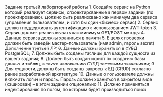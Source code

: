 Задание третьей лабораторной работы
1.
Создайте сервис на Python который реализует сервисы, спроектированные в первом задании (по проектированию). Должно быть реализовано как минимум два сервиса (управления пользователем, и хотя бы один «бизнес» сервис)
2.
Сервис должен поддерживать аутентификацию с использованием JWT-token
3.
Сервис должен реализовывать как минимум GET/POST методы
4.
Данные сервиса должны храниться в памяти
5.
В целях проверки должен быть заведён мастер-пользователь (имя admin, пароль secret)
Дополнение третьей ЛР:
6.
Данные должны храниться в СУБД PostgreSQL;
7.
Должны быть созданы таблицы для каждой сущности из вашего задания;
8.
Должен быть создан скрипт по созданию базы данных и таблиц, а также наполнению СУБД тестовыми значениями;
9.
Для сущности, должны быть созданы запросы к БД (CRUD) согласно ранее разработанной архитектуре
10.
Данные о пользователе должны включать логин и пароль. Пароль должен храниться в закрытом виде (хэширован) – в этом задании опционально
11.
Должно применяться индексирования по полям, по которым будет производиться поиск
